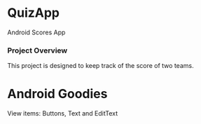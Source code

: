 # QuizApp
Android Scores App
### Project Overview
This project is designed to keep track of the score of two teams.


# Android Goodies
View items: Buttons, Text and EditText
